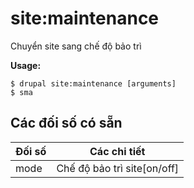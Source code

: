 # site:maintenance
Chuyển site sang chế độ bảo trì

**Usage:**
```
$ drupal site:maintenance [arguments]
$ sma  
```

## Các đối số có sẵn
Đối số | Các chi tiết
---------|-------------
mode | Chế độ bảo trì site[on/off]
